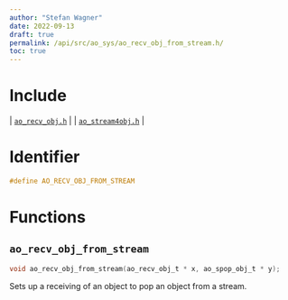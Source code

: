 ```yaml
---
author: "Stefan Wagner"
date: 2022-09-13
draft: true
permalink: /api/src/ao_sys/ao_recv_obj_from_stream.h/
toc: true
---
```


# Include

| [`ao_recv_obj.h`](ao_recv_obj.h.md) |
| [`ao_stream4obj.h`](ao_stream4obj.h.md) |

# Identifier

```c
#define AO_RECV_OBJ_FROM_STREAM
```

# Functions

## `ao_recv_obj_from_stream`

```c
void ao_recv_obj_from_stream(ao_recv_obj_t * x, ao_spop_obj_t * y);
```

Sets up a receiving of an object to pop an object from a stream.
